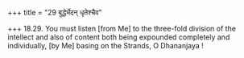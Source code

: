 +++
title = "29 बुद्धेर्भेदन् धृतेश्चैव"

+++
18.29. You must listen \[from Me\] to the three-fold division of the
intellect and also of content both being expounded completely and
individually, \[by Me\] basing on the Strands, O Dhananjaya !
